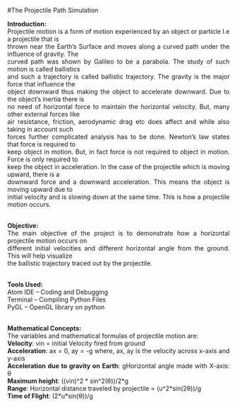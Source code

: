 #The Projectile Path Simulation
<p style="text-align: justify;"><strong>Introduction:</strong><br />Projectile motion is a form of motion experienced by an object or particle I.e a projectile that is<br />thrown near the Earth&rsquo;s Surface and moves along a curved path under the influence of gravity. The<br />curved path was shown by Galileo to be a parabola. The study of such motion is called ballistics<br />and such a trajectory is called ballistic trajectory. The gravity is the major force that influence the<br />object downward thus making the object to accelerate downward. Due to the object&rsquo;s inertia there is<br />no need of horizontal force to maintain the horizontal velocity. But, many other external forces like<br />air resistance, friction, aerodynamic drag etc does affect and while also taking in account such<br />forces further complicated analysis has to be done. Newton&rsquo;s law states that force is required to<br />keep object in motion. But, in fact force is not required to object in motion. Force is only required to<br />keep the object in acceleration. In the case of the projectile which is moving upward, there is a<br />downward force and a downward acceleration. This means the object is moving upward due to<br />initial velocity and is slowing down at the same time. This is how a projectile motion occurs.</p>
<p style="text-align: justify;"><br /><strong>Objective:</strong><br />The main objective of the project is to demonstrate how a horizontal projectile motion occurs on<br />different initial velocities and different horizontal angle from the ground. This will help visualize<br />the ballistic trajectory traced out by the projectile.</p>
<p style="text-align: justify;"><br /><strong>Tools Used:</strong><br />Atom IDE &ndash; Coding and Debugging<br />Terminal &ndash; Compiling Python Files<br />PyGL &ndash; OpenGL library on python</p>
<p style="text-align: justify;"><br /><strong>Mathematical Concepts:</strong><br />The variables and mathematical formulas of projectile motion are:<br /><strong>Velocity</strong>: vin = initial Velocity fired from ground<br /><strong>Acceleration</strong>: ax = 0, ay = -g where, ax, ay is the velocity across x-axis and y-axis<br /><strong>Acceleration due to gravity on Earth</strong>: gHorizontal angle made with X-axis: &theta;<br /><strong>Maximum height</strong>: ((vin)^2 * sin^2(&theta;))/2*g<br /><strong>Range</strong>: Horizontal distance traveled by projectile = (u^2*sin(2&theta;))/g<br /><strong>Time of Flight</strong>: (2*u*sin(&theta;))/g</p>
